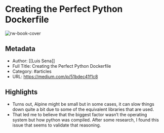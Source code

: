 # Creating the Perfect Python Dockerfile

![rw-book-cover](https://readwise-assets.s3.amazonaws.com/static/images/article4.6bc1851654a0.png)

## Metadata
- Author: [[Luis Sena]]
- Full Title: Creating the Perfect Python Dockerfile
- Category: #articles
- URL: https://medium.com/p/51bdec41f1c8

## Highlights
- Turns out, Alpine might be small but in some cases, it can slow things down quite a bit due to some of the equivalent libraries that are used.
- That led me to believe that the biggest factor wasn’t the operating system but how python was compiled. After some research, I found this issue that seems to validate that reasoning.
